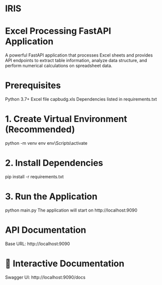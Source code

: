 # IRIS
# Excel Processing FastAPI Application
A powerful FastAPI application that processes Excel sheets and provides API endpoints to extract table information, analyze data structure, and perform numerical calculations on spreadsheet data.
# Prerequisites
Python 3.7+
Excel file capbudg.xls
Dependencies listed in requirements.txt
# 1. Create Virtual Environment (Recommended)
python -m venv env
env\Scripts\activate
# 2. Install Dependencies
pip install -r requirements.txt
# 3. Run the Application
python main.py
The application will start on http://localhost:9090
# API Documentation
Base URL: http://localhost:9090
# 🔗 Interactive Documentation
Swagger UI: http://localhost:9090/docs
